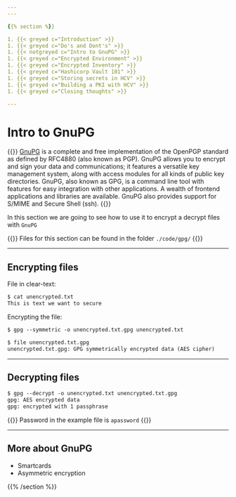 ```yaml
---
---

{{% section %}}

1. {{< greyed c="Introduction" >}}
1. {{< greyed c="Do's and Dont's" >}}
1. {{< notgreyed c="Intro to GnuPG" >}}
1. {{< greyed c="Encrypted Environment" >}}
1. {{< greyed c="Encrypted Inventory" >}}
1. {{< greyed c="Hashicorp Vault 101" >}}
1. {{< greyed c="Storing secrets in HCV" >}}
1. {{< greyed c="Building a PKI with HCV" >}}
1. {{< greyed c="Closing thoughts" >}}

---
```


# Intro to GnuPG

{{<box class="bs-callout bs-callout-quote">}}
 <a href="https://gnupg.org/">GnuPG</a> is a complete and free implementation of the OpenPGP standard as defined by RFC4880 (also known as PGP). GnuPG allows you to encrypt and sign your data and communications; it features a versatile key management system, along with access modules for all kinds of public key directories. GnuPG, also known as GPG, is a command line tool with features for easy integration with other applications. A wealth of frontend applications and libraries are available. GnuPG also provides support for S/MIME and Secure Shell (ssh).
{{</box>}}

In this section we are going to see how to use it to encrypt a decrypt files with `GnuPG`

{{<box class="bs-callout bs-callout-info">}}
Files for this section can be found in the folder <code>./code/gpg/</code>
{{</box>}}

---

## Encrypting files

File in clear-text:

``` txt
$ cat unencrypted.txt
This is text we want to secure
```

Encrypting the file:

``` txt
$ gpg --symmetric -o unencrypted.txt.gpg unencrypted.txt

$ file unencrypted.txt.gpg
unencrypted.txt.gpg: GPG symmetrically encrypted data (AES cipher)
```
---

## Decrypting files

``` txt
$ gpg --decrypt -o unencrypted.txt unencrypted.txt.gpg
gpg: AES encrypted data
gpg: encrypted with 1 passphrase
```


{{<box class="bs-callout bs-callout-info">}}
Password in the example file is <code>apassword</code>
{{</box>}}

---

## More about GnuPG

* Smartcards
* Asymmetric encryption

{{% /section %}}
